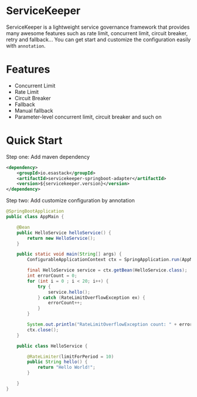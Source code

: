 # ServiceKeeper

ServiceKeeper is a lightweight service governance framework that provides many awesome features such as rate limit, concurrent limit, circuit breaker,
retry and fallback... You can get start and customize the configuration easily with `annotation`.

# Features
- Concurrent Limit
- Rate Limit
- Circuit Breaker
- Fallback
- Manual fallback
- Parameter-level concurrent limit, circuit breaker and such on

# Quick Start
Step one: Add maven dependency
```xml
<dependency>
    <groupId>io.esastack</groupId>
    <artifactId>servicekeeper-springboot-adapter</artifactId>
    <version>${servicekeeper.version}</version>
</dependency>
```

Step two: Add customize configuration by annotation
```java
@SpringBootApplication
public class AppMain {

    @Bean
    public HelloService helloService() {
        return new HelloService();
    }

    public static void main(String[] args) {
        ConfigurableApplicationContext ctx = SpringApplication.run(AppMain.class);

        final HelloService service = ctx.getBean(HelloService.class);
        int errorCount = 0;
        for (int i = 0 ; i < 20; i++) {
            try {
                service.hello();
            } catch (RateLimitOverflowException ex) {
                errorCount++;
            }
        }

        System.out.println("RateLimitOverflowException count: " + errorCount);
        ctx.close();
    }

    public class HelloService {

        @RateLimiter(limitForPeriod = 10)
        public String hello() {
            return "Hello World!";
        }

    }
}
```
